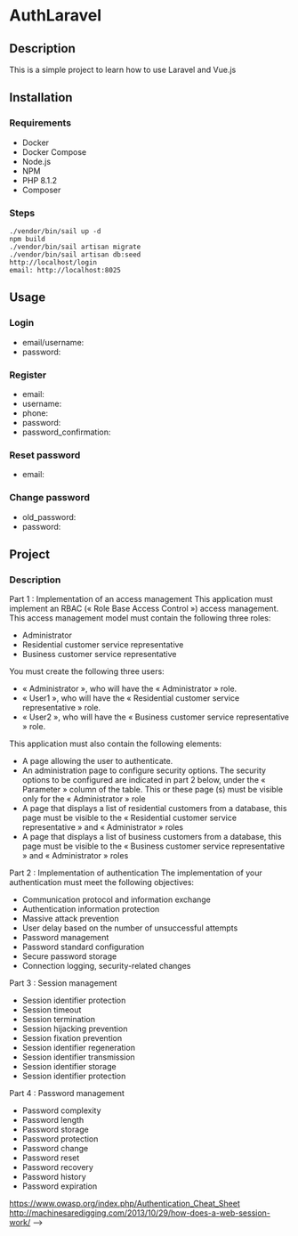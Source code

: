 # AuthLaravel

## Description

This is a simple project to learn how to use Laravel and Vue.js

## Installation

### Requirements

-   Docker
-   Docker Compose
-   Node.js
-   NPM
-   PHP 8.1.2
-   Composer


### Steps

```shell
./vendor/bin/sail up -d
npm build
./vendor/bin/sail artisan migrate
./vendor/bin/sail artisan db:seed
http://localhost/login
email: http://localhost:8025
```

## Usage

### Login

-   email/username:
-   password:

### Register

-   email:
-   username:
-   phone:
-   password:
-   password_confirmation:

### Reset password

-   email:

### Change password

-   old_password:
-   password:

## Project

### Description

Part 1 : Implementation of an access management
This application must implement an RBAC (« Role Base Access Control ») access management. This access management model must contain the following three roles:

-   Administrator
-   Residential customer service representative
-   Business customer service representative

You must create the following three users:

-   « Administrator », who will have the « Administrator » role.
-   « User1 », who will have the « Residential customer service representative » role.
-   « User2 », who will have the « Business customer service representative » role.

This application must also contain the following elements:

-   A page allowing the user to authenticate.
-   An administration page to configure security options. The security options to be configured are indicated in part 2 below, under the « Parameter » column of the table. This or these page (s) must be visible only for the « Administrator » role
-   A page that displays a list of residential customers from a database, this page must be visible to the « Residential customer service representative » and « Administrator » roles
-   A page that displays a list of business customers from a database, this page must be visible to the « Business customer service representative » and « Administrator » roles

Part 2 : Implementation of authentication
The implementation of your authentication must meet the following objectives:

-  Communication protocol and information exchange
-  Authentication information protection
-  Massive attack prevention
-  User delay based on the number of unsuccessful attempts
-  Password management
-  Password standard configuration
-  Secure password storage
-  Connection logging, security-related changes


Part 3 : Session management

-   Session identifier protection
-   Session timeout
-   Session termination
-   Session hijacking prevention
-   Session fixation prevention
-   Session identifier regeneration
-   Session identifier transmission
-   Session identifier storage
-   Session identifier protection

Part 4 : Password management

-   Password complexity
-   Password length
-   Password storage
-   Password protection
-   Password change
-   Password reset
-   Password recovery
-   Password history
-   Password expiration


https://www.owasp.org/index.php/Authentication_Cheat_Sheet
http://machinesaredigging.com/2013/10/29/how-does-a-web-session-work/ -->
